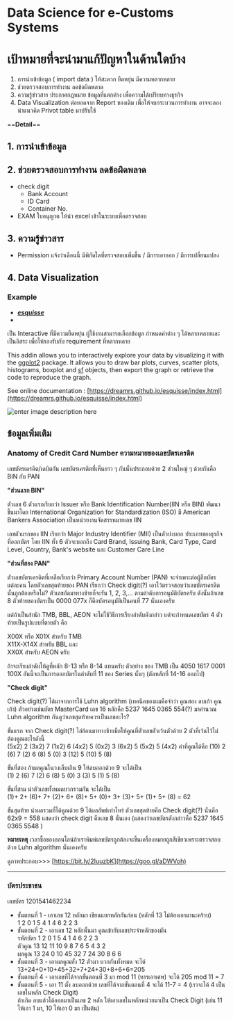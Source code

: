 Data Science for e-Customs Systems
===

# เป้าหมายที่จะนำมาแก้ปัญหาในด้านใดบ้าง

1. การนำเข้าข้อมูล ( import data ) ให้สะดวก ยืดหยุ่น มีความหลากหลาย 
3. ช่วยตรวจสอบการทำงาน ลดข้อผิดพลาด
4. ความรู้ข่าวสาร ประกาศกฎหมาย ข้อมูลที่แตกต่าง เพื่อความได้เปรียบทางธุรกิจ
5. Data Visualization ต่อยอดจาก Report ของเดิม เพื่อให้จบกระบวนการทำงาน อาจจะลองนำแนวคิด Privot table มาปรับใช้

 ==**Detail**==
 
## 1. การนำเข้าข้อมูล




## 2. ช่วยตรวจสอบการทำงาน ลดข้อผิดพลาด

- check digit 
	- Bank Account
	- ID Card
	- Container No.
- EXAM ใบอนุญาต ให้นำ excel เข้าในระบบเพื่อตรวจสอบ



## 3. ความรู้ข่าวสาร
- Permission แจ้งว่าเดือนนี้ มีพิกัดใดที่ตรวจสอบเพิ่มขึ้น / มีการเอาออก / มีการเปลี่ยนแปลง



## 4. Data Visualization 

### Example


- [**_esquisse_**](https://github.com/dreamRs/esquisse) 
- 
เป็น Interactive ที่มีความยืดหยุ่น ผู้ใช้งานสามารถเลือกข้อมูล กำหนดค่าต่าง ๆ ได้หลากหลายและเป็นอิสระ เพื่อให้รองรับกับ requirement ที่หลากหลาย 

This addin allows you to interactively explore your data by visualizing it with the  [ggplot2](https://github.com/tidyverse/ggplot2)  package. It allows you to draw bar plots, curves, scatter plots, histograms, boxplot and  [sf](https://github.com/r-spatial/sf)  objects, then export the graph or retrieve the code to reproduce the graph.

See online documentation :  [https://dreamrs.github.io/esquisse/index.html](https://dreamrs.github.io/esquisse/index.html)


![enter image description here](https://github.com/dreamRs/esquisse/raw/master/man/figures/esquisse.gif)


## ข้อมูลเพิ่มเติม

### Anatomy of Credit Card Number ความหมายของเลขบัตรเครดิต

เลขบัตรเครดิต/เดบิตกัน เลขบัตรเครดิตที่เห็นยาว ๆ กันนั้นประกอบด้วย 2 ส่วนใหญ่ ๆ ด้วยกันคือ BIN กับ PAN

**"ส่วนแรก BIN"**

ตัวเลข 6 ตัวแรกเรียกว่า Issuer หรือ Bank Identification Number(IIN หรือ BIN) พัฒนาขึ้นมาโดย International Organization for Standardization (ISO) มี American Bankers Association เป็นหน่วยงานจัดสรรหมายเลข IIN

เลขตัวแรกของ IIN เรียกว่า Major Industry Identifier (MII) เป็นตัวบ่งบอก ประเภทของธุรกิจที่ออกบัตร โดย IIN ทั้ง 6 ตัวจะบอกถึง Card Brand, Issuing Bank, Card Type, Card Level, Country, Bank's website และ Customer Care Line

**"ส่วนที่สอง PAN"**

ตัวเลขบัตรเครดิตที่เหลือเรียกว่า Primary Account Number (PAN) จะจำเพาะต่อผู้ถือบัตรแต่ละคน โดยตัวเลขสุดท้ายของ PAN เรียกว่า Check digit(?) เอาไว้ตรวจสอบว่าเลขบัตรเครดิตนั้นถูกต้องหรือไม่? ตัวเลขถัดมาทางซ้ายก็จะรัน 1, 2, 3,... ตามลำดับการอนุมัติบัตรครับ ดังนั้นถ้าเลข 8 ตัวท้ายของบัตรเป็น 0000 077x ก็คือบัตรอนุมัติเป็นคนที่ 77 นั่นเองครับ

แต่ถ้าเป็นสำนัก TMB, BBL, AEON จะไม่ใช้วิธีการเรียงลำดับดังกล่าว แต่จะกำหนดเลขบัตร 4 ตัวท้ายเป็นรูปแบบที่ตายตัว คือ

X00X หรือ X01X สำหรับ TMB  
X11X-X14X สำหรับ BBL และ  
XX0X สำหรับ AEON ครับ

ถ้าจะเรียงลำดับให้ดูที่หลัก 8-13 หรือ 8-14 แทนครับ ตัวอย่าง ของ TMB เป็น 4050 1617 0001 100X อันนี้จะเป็นการออกบัตรในลำดับที่ 11 ของ Series นั้นๆ (ตัดหลักที่ 14-16 ออกไป)

**"Check digit"**

Check digit(?) ได้มาจากการใช้ Luhn algorithm (เทคนิคของผมคือจำว่า คูณสอง ลบเก้า คูณเก้า) ตัวอย่างเช่นบัตร MasterCard เลข 16 หลักคือ 5237 1645 0365 554(?) มาคำนวณ Luhn algorithm กันดูว่าเลขสุดท้ายควรเป็นเลขอะไร?

ขั้นแรก จาก Check digit(?) ไล่ย้อนมาทางซ้ายมือให้คูณที่ตัวเลขตัวเว้นตัวด้วย 2 ตัวที่เว้นไว้ไม่ต้องคูณอะไรดังนี้  
(5x2) 2 (3x2) 7 (1x2) 6 (4x2) 5 (0x2) 3 (6x2) 5 (5x2) 5 (4x2) ค่าที่คูณได้คือ (10) 2 (6) 7 (2) 6 (8) 5 (0) 3 (12) 5 (10) 5 (8)

ขั้นที่สอง ถ้าผลคูณในวงเล็บเกิน 9 ให้ลบออกด้วย 9 จะได้เป็น  
(1) 2 (6) 7 (2) 6 (8) 5 (0) 3 (3) 5 (1) 5 (8)

ขั้นที่สาม นำตัวเลขทั้งหมดบวกรวมกัน จะได้เป็น  
(1)+ 2+ (6)+ 7+ (2)+ 6+ (8)+ 5+ (0)+ 3+ (3)+ 5+ (1)+ 5+ (8) = 62

ขั้นสุดท้าย นำผลรวมที่ได้คูณด้วย 9 ได้ผลลัพธ์เท่าไหร่ ตัวเลขสุดท้ายคือ Check digit(?) นั่นคือ  
62x9 = 558 แสดงว่า check digit คือเลข 8 นั่นเอง (แสดงว่าเลขบัตรดังกล่าวคือ 5237 1645 0365 5548 )

**หมายเหตุ** เวลาซื้อของออนไลน์ถ้าเราพิมพ์เลขบัตรถูกต้องจะขึ้นเครื่องหมายถูกสีเขียวเพราะตรวจสอบด้วย Luhn algorithm นั่นเองครับ  
  
ดูภาพประกอบ>>> [https://bit.ly/2IuuzbK](https://goo.gl/aDWVoh)

---

### บัตรประชาชน

เลขบัตร 1201541462234  
  
* ขั้นตอนที่ 1 - เอาเลข 12 หลักมา เขียนแยกหลักกันก่อน (หลักที่ 13 ไม่ต้องเอามานะคร้าบ)  
1 2 0 1 5 4 1 4 6 2 2 3  
* ขั้นตอนที่ 2 - เอาเลข 12 หลักนั้นมา คูณเข้ากับเลขประจำหลักของมัน  
รหัสบัตร 1 2 0 1 5 4 1 4 6 2 2 3  
ตัวคูณ 13 12 11 10 9 8 7 6 5 4 3 2  
ผลคูณ 13 24 0 10 45 32 7 24 30 8 6 6  
* ขั้นตอนที่ 3 - เอาผลคูณทั้ง 12 ตัวมา บวกกันทั้งหมด จะได้ 13+24+0+10+45+32+7+24+30+8+6+6=205  
* ขั้นตอนที่ 4 - เอาเลขที่ได้จากขั้นตอนที่ 3 มา mod 11 (หารเอาเศษ) จะได้ 205 mod 11 = 7  
* ขั้นตอนที่ 5 - เอา 11 ตั้ง ลบออกด้วย เลขที่ได้จากขั้นตอนที่ 4 จะได้ 11-7 = 4 (เราจะได้ 4 เป็นเลขในหลัก Check Digit)  
ถ้าเกิด ลบแล้วได้ออกมาเป็นเลข 2 หลัก ให้เอาเลขในหลักหน่วยมาเป็น Check Digit (เช่น 11 ให้เอา 1 มา, 10 ให้เอา 0 มา เป็นต้น)
<!--stackedit_data:
eyJoaXN0b3J5IjpbMTY0NDUyMTE5OCwtMTcxOTAyODEyNSwtMz
A3NDkwNDE5LDkzODEwODIzOSwtMjUyNjA0MzcxLDIwNjc4NDA4
MjRdfQ==
-->